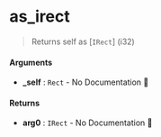 # as\_irect

>  Returns self as [`IRect`] (i32)

#### Arguments

- **\_self** : `Rect` \- No Documentation 🚧

#### Returns

- **arg0** : `IRect` \- No Documentation 🚧